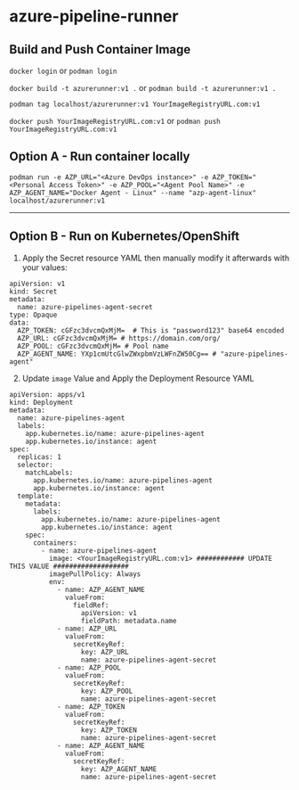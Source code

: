 # azure-pipeline-runner

## Build and Push Container Image

`docker login` or `podman login`

`docker build -t azurerunner:v1 .` or `podman build -t azurerunner:v1 .`

`podman tag localhost/azurerunner:v1 YourImageRegistryURL.com:v1`

`docker push YourImageRegistryURL.com:v1` or `podman push YourImageRegistryURL.com:v1`



## Option A - Run container locally

`podman run -e AZP_URL="<Azure DevOps instance>" -e AZP_TOKEN="<Personal Access Token>" -e AZP_POOL="<Agent Pool Name>" -e AZP_AGENT_NAME="Docker Agent - Linux" --name "azp-agent-linux" localhost/azurerunner:v1`

------

## Option B - Run on Kubernetes/OpenShift
1. Apply the Secret resource YAML then manually modify it afterwards with your values:

```
apiVersion: v1
kind: Secret
metadata:
  name: azure-pipelines-agent-secret
type: Opaque
data:
  AZP_TOKEN: cGFzc3dvcmQxMjM=  # This is "password123" base64 encoded
  AZP_URL: cGFzc3dvcmQxMjM= # https://domain.com/org/
  AZP_POOL: cGFzc3dvcmQxMjM= # Pool name
  AZP_AGENT_NAME: YXp1cmUtcGlwZWxpbmVzLWFnZW50Cg== # "azure-pipelines-agent"
```

2. Update `image` Value and Apply the Deployment Resource YAML

```
apiVersion: apps/v1
kind: Deployment
metadata:
  name: azure-pipelines-agent
  labels:
    app.kubernetes.io/name: azure-pipelines-agent
    app.kubernetes.io/instance: agent
spec:
  replicas: 1
  selector:
    matchLabels:
      app.kubernetes.io/name: azure-pipelines-agent
      app.kubernetes.io/instance: agent
  template:
    metadata:
      labels:
        app.kubernetes.io/name: azure-pipelines-agent
        app.kubernetes.io/instance: agent
    spec:
      containers:
        - name: azure-pipelines-agent
          image: <YourImageRegistryURL.com:v1> ############ UPDATE THIS VALUE ###################
          imagePullPolicy: Always
          env:
            - name: AZP_AGENT_NAME
              valueFrom:
                fieldRef:
                  apiVersion: v1
                  fieldPath: metadata.name
            - name: AZP_URL
              valueFrom: 
                secretKeyRef:
                  key: AZP_URL
                  name: azure-pipelines-agent-secret
            - name: AZP_POOL
              valueFrom: 
                secretKeyRef:
                  key: AZP_POOL
                  name: azure-pipelines-agent-secret
            - name: AZP_TOKEN
              valueFrom: 
                secretKeyRef:
                  key: AZP_TOKEN
                  name: azure-pipelines-agent-secret
            - name: AZP_AGENT_NAME
              valueFrom: 
                secretKeyRef:
                  key: AZP_AGENT_NAME
                  name: azure-pipelines-agent-secret
```
